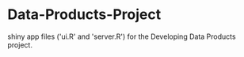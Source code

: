 Data-Products-Project
=====================

shiny app files ('ui.R' and 'server.R') for the Developing Data Products project.
